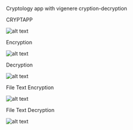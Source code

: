 Cryptology app with vigenere cryption-decryption


CRYPTAPP


![alt text](https://github.com/afurkanyegin/Csharp/blob/main/pics/cryptapp1.JPG?raw=true)


Encryption


![alt text](https://github.com/afurkanyegin/Csharp/blob/main/pics/cryptapp_c.JPG?raw=true)


Decryption


![alt text](https://github.com/afurkanyegin/Csharp/blob/main/pics/cryptapp_d.JPG?raw=true)


File Text Encryption


![alt text](https://github.com/afurkanyegin/Csharp/blob/main/pics/cryptapp_cf.JPG?raw=true)


File Text Decryption


![alt text](https://github.com/afurkanyegin/Csharp/blob/main/pics/cryptapp_df.JPG?raw=true)


